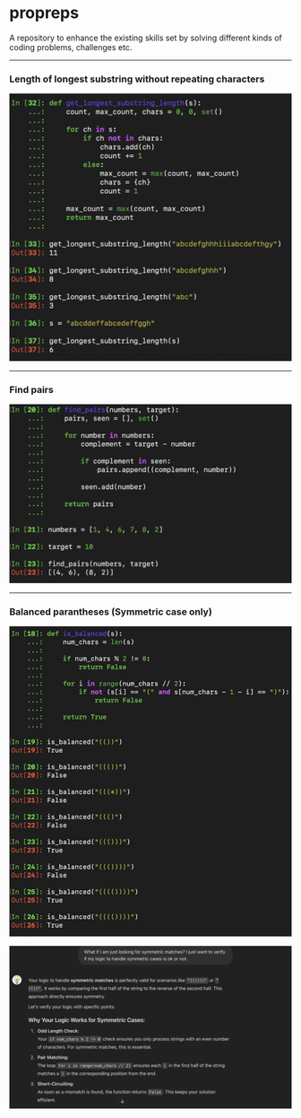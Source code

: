 # propreps

A repository to enhance the existing skills set by solving different kinds of coding problems, challenges etc. 

---

### Length of longest substring without repeating characters

![Length of longest substring without repeating characters](./assets/images/code_snippets/2024/01_length_of_longest_substring_without_repeating_characters_my_own_solution_just_after_looking_into_problem.png)

___

### Find pairs

![Find pairs](./assets/images/code_snippets/2024/02_find_pairs.png)

---

### Balanced parantheses (Symmetric case only)

![Balanced parantheses (Symmetric case only)](./assets/images/code_snippets/2024/03_balanced_parantheses_symmetric_case.png)


![GPT: Balanced parantheses (Symmetric case only)](./assets/images/gpts_and_others/2024/01_balanced_parantheses_symmetric_case.png)

